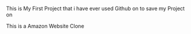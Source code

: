 This is My First Project that i have ever used Github on to save my Project on

This is a Amazon Website Clone
